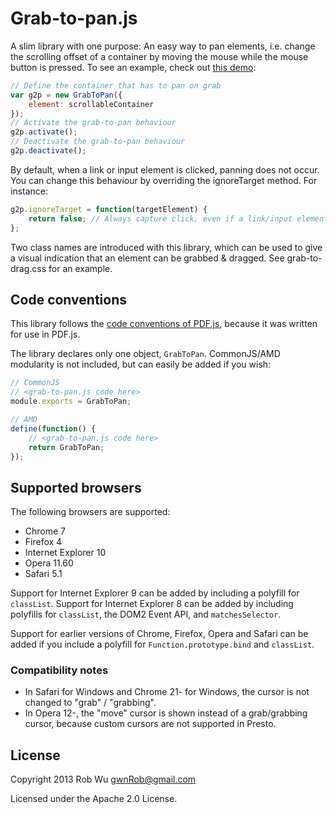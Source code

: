 # Grab-to-pan.js

A slim library with one purpose: An easy way to pan elements, i.e. change the scrolling
offset of a container by moving the mouse while the mouse button is pressed.
To see an example, check out [this demo](http://rob--w.github.io/grab-to-pan.js/demo.html):

```javascript
// Define the container that has to pan on grab
var g2p = new GrabToPan({
    element: scrollableContainer
});
// Activate the grab-to-pan behaviour
g2p.activate();
// Deactivate the grab-to-pan behaviour
g2p.deactivate();
```

By default, when a link or input element is clicked, panning
does not occur. You can change this behaviour by overriding the
ignoreTarget method. For instance:

```javascript
g2p.ignoreTarget = function(targetElement) {
    return false; // Always capture click, even if a link/input element is grabbed.
};
```

Two class names are introduced with this library, which can be used to give a
visual indication that an element can be grabbed & dragged. See grab-to-drag.css
for an example.

## Code conventions
This library follows the [code conventions of PDF.js](https://github.com/mozilla/pdf.js/wiki/Style-Guide),
because it was written for use in PDF.js.

The library declares only one object, `GrabToPan`. CommonJS/AMD modularity is
not included, but can easily be added if you wish:

```javascript
// CommonJS
// <grab-to-pan.js code here>
module.exports = GrabToPan;

// AMD
define(function() {
    // <grab-to-pan.js code here>
    return GrabToPan; 
});
```

## Supported browsers
The following browsers are supported:

* Chrome 7
* Firefox 4
* Internet Explorer 10
* Opera 11.60
* Safari 5.1

Support for Internet Explorer 9 can be added by including a polyfill for `classList`.
Support for Internet Explorer 8 can be added by including polyfills for `classList`,
the DOM2 Event API, and `matchesSelector`.

Support for earlier versions of Chrome, Firefox, Opera and Safari can be added
if you include a polyfill for `Function.prototype.bind` and `classList`.

### Compatibility notes

- In Safari for Windows and Chrome 21- for Windows, the cursor is not changed to
  "grab" / "grabbing".
- In Opera 12-, the "move" cursor is shown instead of a grab/grabbing cursor,
  because custom cursors are not supported in Presto.


## License

Copyright 2013 Rob Wu <gwnRob@gmail.com>

Licensed under the Apache 2.0 License.

